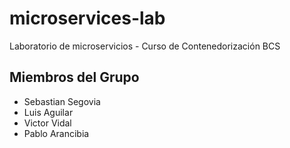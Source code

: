 # microservices-lab
Laboratorio de microservicios - Curso de Contenedorización BCS

## Miembros del Grupo
  - Sebastian Segovia
  - Luis Aguilar
  - Victor Vidal
  - Pablo Arancibia
